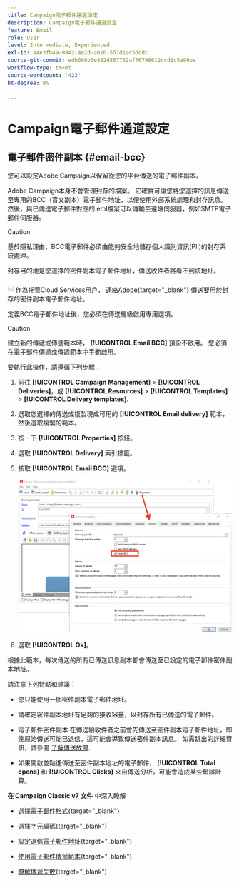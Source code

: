 ```yaml
---
title: Campaign電子郵件通道設定
description: Campaign電子郵件通道設定
feature: Email
role: User
level: Intermediate, Experienced
exl-id: e4e3fb49-9942-4e2d-a020-557d1ac5dcdc
source-git-commit: edb099b3e882d857752af76798012ccd1c5a99be
workflow-type: tm+mt
source-wordcount: '423'
ht-degree: 8%

---
```


# Campaign電子郵件通道設定

## 電子郵件密件副本 {#email-bcc}

<!--
>[!NOTE]
>
>This capability is available starting Campaign v8.3. To check your version, refer to [this section](../start/compatibility-matrix.md#how-to-check-your-campaign-version-and-buildversion)-->

您可以設定Adobe Campaign以保留從您的平台傳送的電子郵件副本。

Adobe Campaign本身不會管理封存的檔案。 它確實可讓您將您選擇的訊息傳送至專用的BCC（盲文副本）電子郵件地址，以便使用外部系統處理和封存訊息。 然後，與已傳送電子郵件對應的.eml檔案可以傳輸至遠端伺服器，例如SMTP電子郵件伺服器。

>[!CAUTION]
>
>基於隱私理由，BCC電子郵件必須由能夠安全地儲存個人識別資訊(PII)的封存系統處理。

封存目的地是您選擇的密件副本電子郵件地址，傳送收件者將看不到該地址。

![](../assets/do-not-localize/speech.png)  作為托管Cloud Services用戶， [連絡Adobe](../start/campaign-faq.md#support){target="_blank"} 傳送要用於封存的密件副本電子郵件地址。

定義BCC電子郵件地址後，您必須在傳送層級啟用專用選項。

>[!CAUTION]
>
>建立新的傳遞或傳遞範本時， **[!UICONTROL Email BCC]** 預設不啟用。 您必須在電子郵件傳遞或傳遞範本中手動啟用。


要執行此操作，請遵循下列步驟：

1. 前往 **[!UICONTROL Campaign Management]** > **[!UICONTROL Deliveries]**，或 **[!UICONTROL Resources]** > **[!UICONTROL Templates]** > **[!UICONTROL Delivery templates]**.
1. 選取您選擇的傳送或複製現成可用的 **[!UICONTROL Email delivery]** 範本，然後選取複製的範本。
1. 按一下 **[!UICONTROL Properties]** 按鈕。
1. 選取 **[!UICONTROL Delivery]** 索引標籤。
1. 核取 **[!UICONTROL Email BCC]** 選項。

   ![](assets/email-bcc.png)

1. 選取 **[!UICONTROL Ok]**。

根據此範本，每次傳送的所有已傳送訊息副本都會傳送至已設定的電子郵件密件副本地址。

請注意下列特點和建議：

* 您只能使用一個密件副本電子郵件地址。

* 請確定密件副本地址有足夠的接收容量，以封存所有已傳送的電子郵件。

* 電子郵件密件副本 <!--with Enhanced MTA--> 在傳送給收件者之前會先傳送至密件副本電子郵件地址，即使原始傳送可能已退信，這可能會導致傳送密件副本訊息。 如需跳出的詳細資訊，請參閱 [了解傳送故障](../send/delivery-failures.md).

* 如果開啟並點進傳送至密件副本地址的電子郵件， **[!UICONTROL Total opens]** 和 **[!UICONTROL Clicks]** 來自傳送分析，可能會造成某些錯誤計算。

<!--Only successfully sent emails are taken in account, bounces are not.-->

**在 Campaign Classic v7 文件** 中深入瞭解

* [選擇電子郵件格式](https://experienceleague.adobe.com/docs/campaign-classic/using/sending-messages/sending-emails/sending-an-email/email-parameters.html#selecting-message-formats){target="_blank"}

* [選擇字元編碼](https://experienceleague.adobe.com/docs/campaign-classic/using/sending-messages/sending-emails/sending-an-email/email-parameters.html#character-encoding){target="_blank"}

* [設定退信電子郵件地址](https://experienceleague.adobe.com/docs/campaign-classic/using/sending-messages/sending-emails/sending-an-email/email-parameters.html#managing-bounce-emails){target="_blank"}

* [使用電子郵件傳遞範本](https://experienceleague.adobe.com/docs/campaign-classic/using/sending-messages/using-delivery-templates/about-templates.html?lang=zh-Hant){target="_blank"}

* [瞭解傳遞失敗](https://experienceleague.adobe.com/docs/campaign-classic/using/sending-messages/monitoring-deliveries/understanding-delivery-failures.html){target="_blank"}
